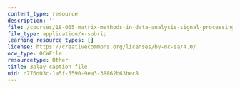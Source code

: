```yaml
---
content_type: resource
description: ''
file: /courses/18-065-matrix-methods-in-data-analysis-signal-processing-and-machine-learning-spring-2018/d776d03c1a5f55909ea338862b63bec8_sx00s7nYmRM.vtt
file_type: application/x-subrip
learning_resource_types: []
license: https://creativecommons.org/licenses/by-nc-sa/4.0/
ocw_type: OCWFile
resourcetype: Other
title: 3play caption file
uid: d776d03c-1a5f-5590-9ea3-38862b63bec8
---
```

